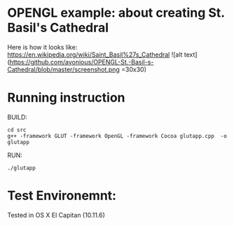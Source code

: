 # OPENGL example: about creating St. Basil's Cathedral

Here is how it looks like: https://en.wikipedia.org/wiki/Saint_Basil%27s_Cathedral
![alt text](https://github.com/ayonious/OPENGL-St.-Basil-s-Cathedral/blob/master/screenshot.png =30x30)

# Running instruction

BUILD:
```
cd src
g++ -framework GLUT -framework OpenGL -framework Cocoa glutapp.cpp  -o glutapp
```

RUN:
```
./glutapp
```

# Test Environemnt:

Tested in OS X El Capitan (10.11.6)
